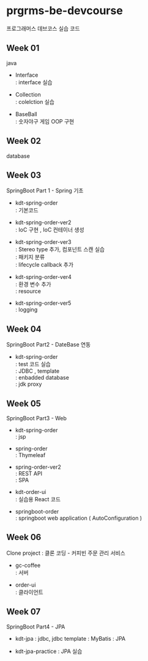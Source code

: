 # prgrms-be-devcourse

프로그래머스 데브코스 실습 코드

## Week 01

java <br>

- Interface<br>
  : interface 실습<br>

- Collection<br>
  : colelction 실습<br>

- BaseBall<br>
  : 숫자야구 게임 OOP 구현<br>

## Week 02

database<br>

## Week 03

SpringBoot Part 1 - Spring 기초<br>

- kdt-spring-order<br>
  : 기본코드<br>

- kdt-spring-order-ver2<br>
  : IoC 구현 , IoC 컨테이너 생성<br>

- kdt-spring-order-ver3<br>
  : Stereo type 추가, 컴포넌트 스캔 실습 <br>
  : 패키지 분류<br>
  : lifecycle callback 추가<br>

- kdt-spring-order-ver4<br>
  : 환경 변수 추가<br>
  : resource<br>

- kdt-spring-order-ver5<br>
  : logging<br>

## Week 04

SpringBoot Part2 - DateBase 연동<br>

- kdt-spring-order<br>
  : test 코드 실습<br>
  : JDBC , template<br>
  : enbadded database<br>
  : jdk proxy<br>

## Week 05

SpringBoot Part3 - Web<br>

- kdt-spring-order<br>
  : jsp<br>

- spring-order<br>
  : Thymeleaf<br>

- spring-order-ver2<br>
  : REST API<br>
  : SPA<br>

- kdt-order-ui<br>
  : 실습용 React 코드

- springboot-order<br>
  : springboot web application
  ( AutoConfiguration )

## Week 06

Clone project : 클론 코딩 - 커피빈 주문 관리 서비스<br>

- gc-coffee<br>
  : 서버<br>

- order-ui<br>
  : 클라이언트<br>

## Week 07

SpringBoot Part4 - JPA<br>

- kdt-jpa
  : jdbc, jdbc template
  : MyBatis
  : JPA

- kdt-jpa-practice
  : JPA 실습
